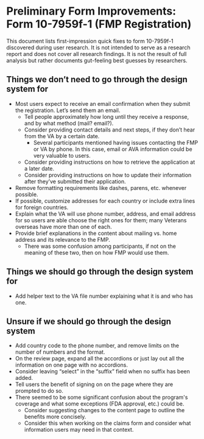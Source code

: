 # Preliminary Form Improvements: Form 10-7959f-1 (FMP Registration)

This document lists first-impression quick fixes to form 10-7959f-1 discovered during user research. It is not intended to serve as a research report and does not cover all research findings. It is not the result of full analysis but rather documents gut-feeling best guesses by researchers.


## Things we don’t need to go through the design system for



* Most users expect to receive an email confirmation when they submit the registration. Let’s send them an email.
    * Tell people approximately how long until they receive a response, and by what method (mail? email?).
    * Consider providing contact details and next steps, if they don’t hear from the VA by a certain date.
        * Several participants mentioned having issues contacting the FMP or VA by phone. In this case, email or AVA information could be very valuable to users.
    * Consider providing instructions on how to retrieve the application at a later date.
    * Consider providing instructions on how to update their information after they’ve submitted their application.
* Remove formatting requirements like dashes, parens, etc. whenever possible.
* If possible, customize addresses for each country or include extra lines for foreign  countries.
* Explain what the VA will use phone number, address, and email address for so users are able choose the right ones for them; many Veterans overseas have more than one of each.
* Provide brief explanations in the content about mailing vs. home address and its relevance to the FMP.
    * There was some confusion among participants, if not on the meaning of these two, then on how FMP would use them.


## Things we should go through the design system for



* Add helper text to the VA file number explaining what it is and who has one.


## Unsure if we should go through the design system



* Add country code to the phone number, and remove limits on the number of numbers and the format.
* On the review page, expand all the accordions or just lay out all the information on one page with no accordions.
* Consider leaving “select” in the “suffix” field when no suffix has been added.
* Tell users the benefit of signing on on the page where they are prompted to do so.
* There seemed to be some significant confusion about the program's coverage and what some exceptions (FDA approval, etc.) could be.
    * Consider suggesting changes to the content page to outline the benefits more concisely.
    * Consider this when working on the claims form and consider what information users may need in that context.
